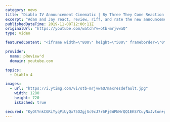 ```yaml
---
category: news
title: "Diablo IV Announcement Cinematic | By Three They Come Reaction / Review / Rating"
excerpt: "Adam and Jay react, review, riff, and rate the new announcement cinematic everyone wanted to see last year at Blizzcon, Diablo IV 'By Three They Come'."
publishedDateTime: 2019-11-08T12:00:11Z
originalUrl: "https://youtube.com/watch?v=otb-mrjvwaQ"
type: video

featuredContent: "<iframe width=\"800\" height=\"500\" frameborder=\"0\" src=\"https://www.youtube.com/embed/otb-mrjvwaQ\" allow=\"accelerometer; autoplay; encrypted-media; gyroscope; picture-in-picture\" allowfullscreen></iframe>"

provider:
  name: pReview'd
  domain: youtube.com

topics:
  - Diablo 4

images:
  - url: "https://i.ytimg.com/vi/otb-mrjvwaQ/maxresdefault.jpg"
    width: 1280
    height: 720
    isCached: true

secured: "KyOtYnkCGRiYyqPiUyQx75OZgjSc9cJ7r6Pj6WPNHrQQ1EKSYCuyNxJvton+gIpAsJo7MgRye/fe8wKUrDhhw55d3077yJz4rh/zt5eK/38ugZR4kt48YpMp/C3eoU+PP8iCXnyYbJyrlKneHta2k1gJ3b5MRpQyA9oGvwb7j1ailkIwCsWYPPWHIO5tEKA5N8tCBYBWQifxAyYQpEj5jlgr3JXXF/ZPktdnh8DPWFb8fYLNXeVuiu0sravK7YPyI5Xpo5EXZdKmSolFQJxH23qp9yHk8JZ97UraGQFeyfEabCB22BRmrM30xG+Wv5nAFal4EWEexLfgkft7ZeQzkzfWS70HyO7T9zrDEDDfzxJfDxoxUH0vms7U+SmoBZmOhDKbW9BwlPsfSRtlBiMWP8FbDbdxbb6lBM/wsEtIpgz12clMylrwkOhCQ3RejMso;F5v8m0En03EEqRg+6ba79A=="
---
```



